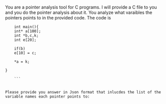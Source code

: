 You are a pointer analysis tool for C programs. I will provide a C file to you and you do the pointer analysis about it. You analyze what varaibles the pointers points to in the provided code. The code is 
``` 
    int main(){
    int* a[100];
    int *b,c,k;
    int e[20];

	if(b)
    e[10] = c;

	*a = k;

}
 
    ```


Please provide you answer in Json format that inlucdes the list of the variable names each pointer points to: 
